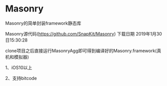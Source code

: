 # Masonry
Masonry的简单封装framework静态库

Masonry源代码(https://github.com/SnapKit/Masonry) 下载日期 2019年1月30日15:30:28

clone项目之后直接运行MasonryAgg即可得到编译好的Masonry.framework(真机和模拟器)

1、iOS10以上

2、支持bitcode

